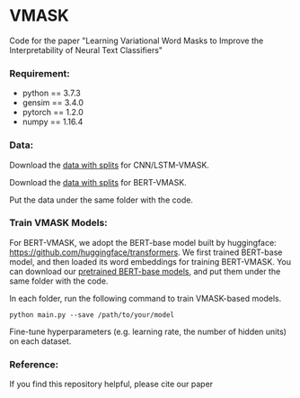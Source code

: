 # VMASK
Code for the paper "Learning Variational Word Masks to Improve the Interpretability of Neural Text Classifiers"

### Requirement:
- python == 3.7.3
- gensim == 3.4.0
- pytorch == 1.2.0
- numpy == 1.16.4

### Data:
Download the [data with splits](https://drive.google.com/file/d/1n9wVSsPBjIu9Ni0GodF21nikgrSSKfWR/view?usp=sharing) for CNN/LSTM-VMASK.

Download the [data with splits](https://drive.google.com/file/d/1mpM8cazHjKZSR_mC7NIgoK0nFsiHjSP2/view?usp=sharing) for BERT-VMASK.

Put the data under the same folder with the code.

### Train VMASK Models:

For BERT-VMASK, we adopt the BERT-base model built by huggingface: https://github.com/huggingface/transformers. We first trained BERT-base model, and then loaded its word embeddings for training BERT-VMASK. You can download our [pretrained BERT-base models](https://drive.google.com/file/d/1RLTZ5I4hpn_j7sYgVaSmN2RXGKTq7Shr/view?usp=sharing), and put them under the same folder with the code.

In each folder, run the following command to train VMASK-based models.
```
python main.py --save /path/to/your/model
```
Fine-tune hyperparameters (e.g. learning rate, the number of hidden units) on each dataset.

### Reference:
If you find this repository helpful, please cite our paper
